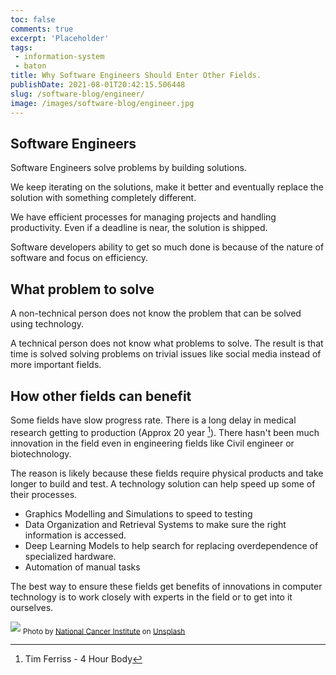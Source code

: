 ```yaml
---
toc: false
comments: true
excerpt: 'Placeholder' 
tags:
 - information-system
 - baton
title: Why Software Engineers Should Enter Other Fields.
publishDate: 2021-08-01T20:42:15.506448
slug: /software-blog/engineer/
image: /images/software-blog/engineer.jpg
---
```


## Software Engineers

Software Engineers solve problems by building solutions.

We keep iterating on the solutions, make it better and eventually replace the solution with something completely different.

We have efficient processes for managing projects and handling productivity. Even if a deadline is near, the solution is shipped.

Software developers ability to get so much done is because of the nature of software and focus on efficiency.

## What problem to solve

A non-technical person does not know the problem that can be solved using technology.

A technical person does not know what problems to solve. The result is that time is solved solving problems on trivial issues like social media instead of more important fields.

## How other fields can benefit

Some fields have slow progress rate. There is a long delay in medical research getting to production (Approx 20 year [^1]). There hasn't been much innovation in the field even in engineering fields like Civil engineer or biotechnology.

The reason is likely because these fields require physical products and take longer to build and test. A technology solution can help speed up some of their processes.
- Graphics Modelling and Simulations to speed to testing
- Data Organization and Retrieval Systems to make sure the right information is accessed.
- Deep Learning Models to help search for replacing overdependence of specialized hardware.
- Automation of manual tasks

The best way to ensure these fields get benefits of innovations in computer technology is to work closely with experts in the field or to get into it ourselves.

![](/images/software-blog/engineer.jpg)
<sub>Photo by <a href="https://unsplash.com/@nci?utm_source=unsplash&amp;utm_medium=referral&amp;utm_content=creditCopyText">National Cancer Institute</a> on <a href="https://unsplash.com/s/photos/cells?utm_source=unsplash&amp;utm_medium=referral&amp;utm_content=creditCopyText">Unsplash</a></sub>

[^1]: Tim Ferriss - 4 Hour Body